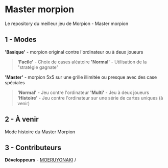 # Master morpion

Le repository du meilleur jeu de Morpion - Master morpion

## 1 - Modes

**'Basique'** - morpion original contre l'ordinateur ou à deux joueurs
> **'Facile'** - Choix de cases aléatoire
> **'Normal'** - Utilisation de la "stratégie gagnate"

**'Master'** - morpion 5x5 sur une grille illimitée ou presque avec des case spéciales
> **'Normal'** - Jeu contre l'ordinateur
> **'Multi'** - Jeu à deux joueurs
> **'Histoire'** - Jeu contre l'ordinateur sur une série de cartes uniques (à venir)

## 2 - À venir

Mode histoire du Master Morpion

## 3 - Contributeurs

**Développeurs** - [MOERUYONAKI](https://github.com/MOERUYONAKI) / []()
